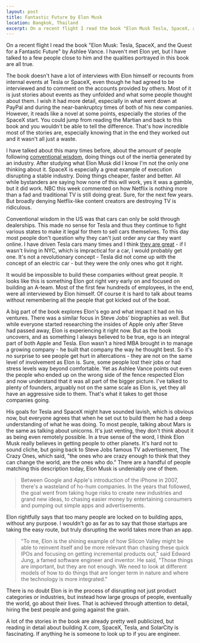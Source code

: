 ```yaml
---
layout: post
title: Fantastic Future by Elon Musk
location: Bangkok, Thailand
excerpt: On a recent flight I read the book "Elon Musk Tesla, SpaceX, and the Quest for a Fantastic Future" by Ashlee Vance. I haven't met Elon yet, but I have talked to a few people close to him and the qualities portrayed in this book are all true.
---
```


On a recent flight I read the book "Elon Musk: Tesla, SpaceX, and the Quest for a Fantastic Future" by Ashlee Vance. I haven't met Elon yet, but I have talked to a few people close to him and the qualities portrayed in this book are all true.

The book doesn't have a lot of interviews with Elon himself or recounts from internal events at Tesla or SpaceX, even though he had agreed to be interviewed and to comment on the accounts provided by others. Most of it is just stories about events as they unfolded and what some people thought about them. I wish it had more detail, especially in what went down at PayPal and during the near-bankruptcy times of both of his new companies. However, it reads like a novel at some points, especially the stories of the SpaceX start. You could jump from reading the Martian and back to this book and you wouldn't be able to tell the difference. That's how incredible most of the stories are, especially knowing that in the end they worked out and it wasn't all just a waste.

I have talked about this many times before, about the amount of people following [conventional wisdom](/blog/i-make-enterprise-software.html), doing things out of the inertia generated by an industry. After studying what Elon Musk did I know I'm not the only one thinking about it. SpaceX is especially a great example of execution disrupting a stable industry. Doing things cheaper, faster and better. All while bystanders are saying how none of this will work, yes it was a gamble, but it did work. NBC this week commented on how Netflix is nothing more than a fad and traditional TV is still doing great. Sure, for the next few years. But broadly denying Netflix-like content creators are destroying TV is ridiculous.

Conventional wisdom in the US was that cars can only be sold through dealerships. This made no sense for Tesla and thus they continue to fight various states to make it legal for them to sell cars themselves. To this day most people don't question why they can't just order any car they want online. I have driven Tesla cars many times and I think [they are great](/blog/the-ludicrous-tesla.html) - if I wasn't living in NYC, which is impractical for a car, I would probably get one. It's not a revolutionary concept - Tesla did not come up with the concept of an electric car - but they were the only ones who got it right.

It would be impossible to build these companies without great people. It looks like this is something Elon got right very early on and focused on building an A-team. Most of the first few hundreds of employees, in the end, were all interviewed by Elon himself. Of course it is hard to talk about teams without remembering all the people that got kicked out of the boat.

A big part of the book explores Elon's ego and what impact it had on his ventures. There was a similar focus in Steve Jobs' biographies as well. But while everyone started researching the insides of Apple only after Steve had passed away, Elon is experiencing it right now. But as the book uncovers, and as something I always believed to be true, ego is an integral part of both Apple and Tesla. Elon wasn't a hired MBA brought in to manage a growing company - he built that company the way he thought best. So it's no surprise to see people get hurt in altercations - they are not on the same level of involvement as Elon is. Sure, some people lost their jobs or had stress levels way beyond comfortable. Yet as Ashlee Vance points out even the people who ended up on the wrong side of the fence respected Elon and now understand that it was all part of the bigger picture. I've talked to plenty of founders, arguably not on the same scale as Elon is, yet they all have an aggressive side to them. That's what it takes to get those companies going.

His goals for Tesla and SpaceX might have sounded lavish, which is obvious now, but everyone agrees that when he set out to build them he had a deep understanding of what he was doing. To most people, talking about Mars is the same as talking about unicorns. It's just venting, they don't think about it as being even remotely possible. In a true sense of the word, I think Elon Musk really believes in getting people to other planets. It's hard not to sound cliche, but going back to Steve Jobs famous TV advertisement, The Crazy Ones, which said, "the ones who are crazy enough to think that they can change the world, are the ones who do." There are a handful of people matching this description today, Elon Musk is undeniably one of them.

> Between Google and Apple's introduction of the iPhone in 2007, there's a wasteland of ho-hum companies. In the years that followed, the goal went from taking huge risks to create new industries and grand new ideas, to chasing easier money by entertaining consumers and pumping out simple apps and advertisements.

Elon rightfully says that too many people are locked on to building apps, without any purpose. I wouldn't go as far as to say that those startups are taking the easy route, but truly disrupting the world takes more than an app.

> "To me, Elon is the shining example of how Silicon Valley might be able to reinvent itself and be more relevant than chasing these quick IPOs and focusing on getting incremental products out," said Edward Jung, a famed software engineer and inventor. He said, "Those things are important, but they are not enough. We need to look at different models of how to do things that are longer term in nature and where the technology is more integrated."

There is no doubt Elon is in the process of disrupting not just product categories or industries, but instead how large groups of people, eventually the world, go about their lives. That is achieved through attention to detail, hiring the best people and going against the grain.

A lot of the stories in the book are already pretty well publicized, but reading in detail about building X.com, SpaceX, Tesla, and SolarCity is fascinating. If anything he is someone to look up to if you are engineer.
